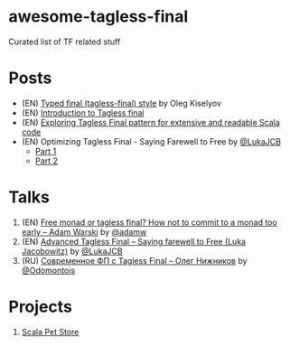 # awesome-tagless-final
Curated list of TF related stuff

# Posts

- (EN) [Typed final (tagless-final) style](http://okmij.org/ftp/tagless-final/index.html) by Oleg Kiselyov
- (EN) [Introduction to Tagless final](https://www.beyondthelines.net/programming/introduction-to-tagless-final/)
- (EN) [Exploring Tagless Final pattern for extensive and readable Scala code](https://blog.scalac.io/exploring-tagless-final.html)
- (EN) Optimizing Tagless Final - Saying Farewell to Free by [@LukaJCB](https://github.com/LukaJCB)
  - [Part 1](https://typelevel.org/blog/2017/12/27/optimizing-final-tagless.html)
  - [Part 2](https://typelevel.org/blog/2018/06/27/optimizing-tagless-final-2.html)

# Talks

1. (EN) [Free monad or tagless final? How not to commit to a monad too early – Adam Warski](https://www.youtube.com/watch?v=IhVdU4Xiz2U) by [@adamw](https://github.com/adamw)
1. (EN) [Advanced Tagless Final – Saying farewell to Free (Luka Jacobowitz)](https://www.youtube.com/watch?v=E9iRYNuTIYA) by [@LukaJCB](https://github.com/LukaJCB)
1. (RU) [Современное ФП с Tagless Final – Олег Нижников](https://www.youtube.com/watch?v=sWEtnq0ReZA) by [@Odomontois](https://github.com/Odomontois)

# Projects

1. [Scala Pet Store](https://github.com/pauljamescleary/scala-pet-store)
